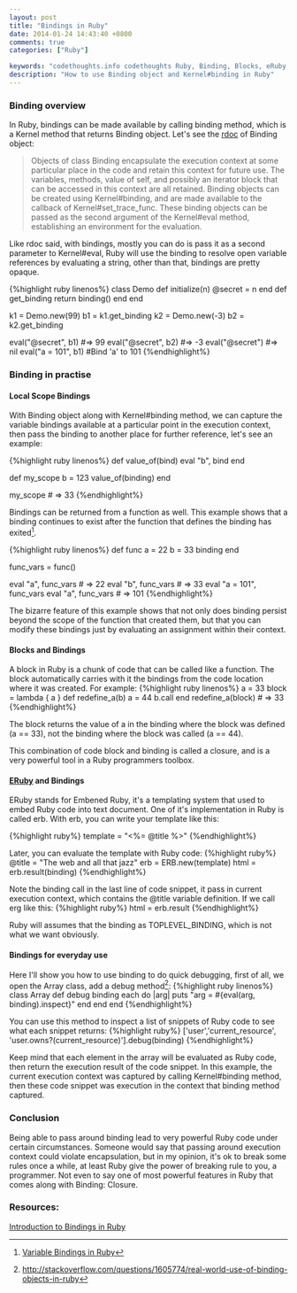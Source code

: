 ```yaml
---
layout: post
title: "Bindings in Ruby"
date: 2014-01-24 14:43:40 +0800
comments: true
categories: ["Ruby"]

keywords: "codethoughts.info codethoughts Ruby, Binding, Blocks, eRuby, erb, template, debugging"
description: "How to use Binding object and Kernel#binding in Ruby"
---
```


### Binding overview
In Ruby, bindings can be made available by calling binding method, which is a Kernel method that returns Binding object. Let's see the [rdoc](http://www.ruby-doc.org/core-2.1.0/Binding.html) of Binding object:

>Objects of class Binding encapsulate the execution context at some particular place in the code and retain this context for future use. The variables, methods, value of self, and possibly an iterator block that can be accessed in this context are all retained. Binding objects can be created using Kernel#binding, and are made available to the callback of Kernel#set_trace_func. These binding objects can be passed as the second argument of the Kernel#eval method, establishing an environment for the evaluation.

<!--more-->

Like rdoc said, with bindings, mostly you can do is pass it as a second parameter to Kernel#eval, Ruby will use the binding to resolve open variable references by evaluating a string, other than that, bindings are pretty opaque.

{%highlight ruby linenos%}
class Demo
  def initialize(n)
    @secret = n
  end
  def get_binding
    return binding()
  end
end

k1 = Demo.new(99)
b1 = k1.get_binding
k2 = Demo.new(-3)
b2 = k2.get_binding

eval("@secret", b1)   #=> 99
eval("@secret", b2)   #=> -3
eval("@secret")       #=> nil
eval("a = 101", b1)   #Bind 'a' to 101
{%endhighlight%}

### Binding in practise
#### Local Scope Bindings
With Binding object along with Kernel#binding method, we can capture the variable bindings available at a particular point in the execution context, then pass the binding to another place for further reference, let's see an example:

{%highlight ruby linenos%}
def value_of(bind)
  eval "b", bind
end

def my_scope
  b = 123
  value_of(binding)
end

my_scope               # => 33
{%endhighlight%}

Bindings can be returned from a function as well. This example shows that a binding continues to exist after the function that defines the binding has exited[^1].


{%highlight ruby linenos%}
def func
  a = 22
  b = 33
  binding
end

func_vars = func()

eval "a", func_vars         # => 22
eval "b", func_vars         # => 33
eval "a = 101", func_vars
eval "a", func_vars         # => 101
{%endhighlight%}

The bizarre feature of this example shows that not only does binding persist beyond the scope of the function that created them, but that you can modify these bindings just by evaluating an assignment within their context.

#### Blocks and Bindings

A block in Ruby is a chunk of code that can be called like a function. The block automatically carries with it the bindings from the code location where it was created. For example:
  {%highlight ruby linenos%}
  a = 33
  block = lambda { a }
  def redefine_a(b)
    a = 44
    b.call
  end
  redefine_a(block)      # => 33
{%endhighlight%}

The block returns the value of a in the binding where the block was defined (a == 33), not the binding where the block was called (a == 44).

This combination of code block and binding is called a closure, and is a very powerful tool in a Ruby programmers toolbox.

#### [ERuby](http://en.wikipedia.org/wiki/ERuby) and Bindings
ERuby stands for Embened Ruby, it's a templating system that used to embed Ruby code into text document. One of it's implementation in Ruby is called erb. With erb, you can write your template like this:

{%highlight ruby%}
template = "<html><body><%= @title %></body></html>"
{%endhighlight%}

Later, you can evaluate the template with Ruby code:
{%highlight ruby%}
@title = "The web and all that jazz"
erb = ERB.new(template)
html = erb.result(binding)
{%endhighlight%}

Note the binding call in the last line of code snippet, it pass in current execution context, which contains the @title variable definition. If we call erg like this:
{%highlight ruby%}
html = erb.result
{%endhighlight%}

Ruby will assumes that the binding as TOPLEVEL_BINDING, which is not what we want obviously.

#### Bindings for everyday use
Here I'll show you how to use binding to do quick debugging, first of all, we open the Array class, add a debug method[^2]:
{%highlight ruby linenos%}
class Array
  def debug binding
    each do |arg|
      puts "arg = #{eval(arg, binding).inspect}"
    end
  end
end
{%endhighlight%}

You can use this method to inspect a list of snippets of Ruby code to see what each snippet returns:
{%highlight ruby%}
['user','current_resource', 'user.owns?(current_resource)'].debug(binding)
{%endhighlight%}

Keep mind that each element in the array will be evaluated as Ruby code, then return the execution result of the code snippet. In this example, the current execution context was captured by calling Kernel#binding method, then these code snippet was execution in the context that binding method captured.

### Conclusion
Being able to pass around binding lead to very powerful Ruby code under certain circumstances. Someone would say that passing around execution context could violate encapsulation, but in my opinion, it's ok to break some rules once a while, at least Ruby give the power of breaking rule to you, a programmer. Not even to say one of most powerful features in Ruby that comes along with Binding: Closure.



### Resources:
[^1]:[Variable Bindings in Ruby](http://onestepback.org/index.cgi/Tech/Ruby/RubyBindings.rdoc)
[^2]:http://stackoverflow.com/questions/1605774/real-world-use-of-binding-objects-in-ruby

[Introduction to Bindings in Ruby](http://webjazz.blogspot.com/2006/07/introduction-to-bindings-in-ruby.html)
